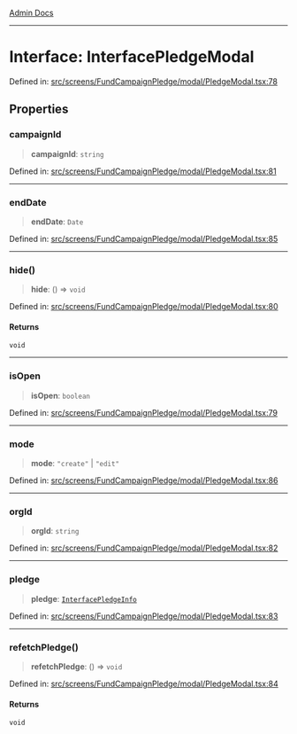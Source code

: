 [Admin Docs](/)

***

# Interface: InterfacePledgeModal

Defined in: [src/screens/FundCampaignPledge/modal/PledgeModal.tsx:78](https://github.com/PalisadoesFoundation/talawa-admin/blob/main/src/screens/FundCampaignPledge/modal/PledgeModal.tsx#L78)

## Properties

### campaignId

> **campaignId**: `string`

Defined in: [src/screens/FundCampaignPledge/modal/PledgeModal.tsx:81](https://github.com/PalisadoesFoundation/talawa-admin/blob/main/src/screens/FundCampaignPledge/modal/PledgeModal.tsx#L81)

***

### endDate

> **endDate**: `Date`

Defined in: [src/screens/FundCampaignPledge/modal/PledgeModal.tsx:85](https://github.com/PalisadoesFoundation/talawa-admin/blob/main/src/screens/FundCampaignPledge/modal/PledgeModal.tsx#L85)

***

### hide()

> **hide**: () => `void`

Defined in: [src/screens/FundCampaignPledge/modal/PledgeModal.tsx:80](https://github.com/PalisadoesFoundation/talawa-admin/blob/main/src/screens/FundCampaignPledge/modal/PledgeModal.tsx#L80)

#### Returns

`void`

***

### isOpen

> **isOpen**: `boolean`

Defined in: [src/screens/FundCampaignPledge/modal/PledgeModal.tsx:79](https://github.com/PalisadoesFoundation/talawa-admin/blob/main/src/screens/FundCampaignPledge/modal/PledgeModal.tsx#L79)

***

### mode

> **mode**: `"create"` \| `"edit"`

Defined in: [src/screens/FundCampaignPledge/modal/PledgeModal.tsx:86](https://github.com/PalisadoesFoundation/talawa-admin/blob/main/src/screens/FundCampaignPledge/modal/PledgeModal.tsx#L86)

***

### orgId

> **orgId**: `string`

Defined in: [src/screens/FundCampaignPledge/modal/PledgeModal.tsx:82](https://github.com/PalisadoesFoundation/talawa-admin/blob/main/src/screens/FundCampaignPledge/modal/PledgeModal.tsx#L82)

***

### pledge

> **pledge**: [`InterfacePledgeInfo`](utils\interfaces\README\interfaces\InterfacePledgeInfo.md)

Defined in: [src/screens/FundCampaignPledge/modal/PledgeModal.tsx:83](https://github.com/PalisadoesFoundation/talawa-admin/blob/main/src/screens/FundCampaignPledge/modal/PledgeModal.tsx#L83)

***

### refetchPledge()

> **refetchPledge**: () => `void`

Defined in: [src/screens/FundCampaignPledge/modal/PledgeModal.tsx:84](https://github.com/PalisadoesFoundation/talawa-admin/blob/main/src/screens/FundCampaignPledge/modal/PledgeModal.tsx#L84)

#### Returns

`void`
